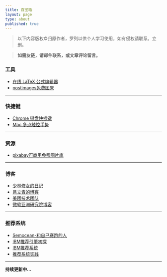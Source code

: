 ```yaml
---
title: 百宝箱
layout: page
type: about
published: true
---
```

> 以下内容版权©️归原作者，罗列以供个人学习使用，如有侵权请联系，立删。

> **如需友链，请邮件联系，或文章评论留言。**


### 工具

* [在线 LaTeX 公式编辑器](https://www.codecogs.com/latex/eqneditor.php?lang=zh-cn)
* [postimages免费图床](https://postimages.org/)

---

### 快捷键
* [Chrome 键盘快捷键](https://support.google.com/chrome/answer/157179?hl=zh-Hans)
* [Mac 多点触控手势](https://support.apple.com/zh-cn/HT204895)

---

### 资源
* [pixabay可商用免费图片库](https://pixabay.com/)

---

### 博客

* [少林修女的日记](https://www.douban.com/people/guyi/notes)
* [吕立青的博客](https://blog.jimmylv.info/)
* [美团技术团队](https://tech.meituan.com/)
* [微软亚洲研究院博客](https://www.msra.cn/zh-cn/news?wd&content-type=all&tag=%25e5%25a4%25a7%25e6%2595%25b0%25e6%258d%25ae)

---

### 推荐系统

* [Semocean-和自己赛跑的人](http://www.semocean.com/)
* [IBM推荐引擎初探](https://www.ibm.com/developerworks/cn/web/1103_zhaoct_recommstudy1/index.html#icomments)
* [IBM推荐系统](https://www.ibm.com/developerworks/cn/opensource/os-recommender1/index.html)
* [推荐系统实践](https://github.com/AladengodmanVicky/AladengodmanVicky.github.io/blob/master/assets/pdf/%E6%8E%A8%E8%8D%90%E7%B3%BB%E7%BB%9F%E5%AE%9E%E8%B7%B5%20.pdf)

---
**持续更新中...**
